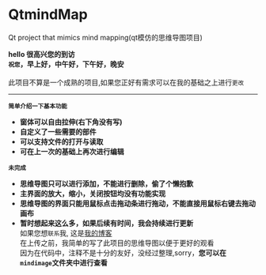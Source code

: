 # QtmindMap
Qt project that mimics mind mapping(qt模仿的思维导图项目)

**hello 很高兴您的到访**<br>
**`祝您`，早上好，中午好，下午好，晚安**<br></br>
此项目不算是一个成熟的项目,如果您正好有需求可以在我的基础之上进行`更改`<br>

****
**`简单介绍一下基本功能`**<br>
* **窗体可以自由拉伸(右下角没有写)**
* **自定义了一些需要的部件**
* **可以支持文件的打开与读取**
* **可在上一次的基础上再次进行编辑**<br>

**`未完成`**
* **思维导图只可以进行添加，不能进行删除，偷了个懒抱歉**
* **主界面的放大，缩小，关闭按钮均没有功能实现**
* **思维导图的界面只能用鼠标点击拖动条进行拖动，不能直接用鼠标右键去拖动画布**
* **暂时想起来这么多，如果后续有时间，我会持续进行更新**<br>
如果您想`联系`我, 这是[我的博客](https://blog.csdn.net/m0_46472878)<br>
在上传之前，我简单的写了此项目的思维导图以便于更好的观看<br>
因为在代码中，注释不是十分的友好，没经过整理,sorry，**您可以在`mindimage`文件夹中进行查看**<br>


